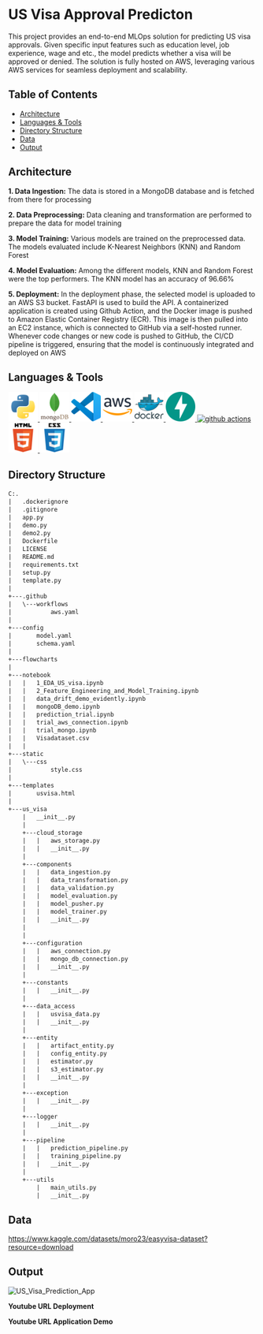 # US Visa Approval Predicton
This project provides an end-to-end MLOps solution for predicting US visa approvals. Given specific input features such as education level, job experience, wage and etc., the model predicts whether a visa will be approved or denied. The solution is fully hosted on AWS, leveraging various AWS services for seamless deployment and scalability.

## Table of Contents
- [Architecture](#-architecture)
- [Languages & Tools](#-languages--tools)
- [Directory Structure](#-directory-structure)
- [Data](#-data)
- [Output](#-output)
  
## Architecture
**1. Data Ingestion:**  The data is stored in a MongoDB database and is fetched from there for processing

**2. Data Preprocessing:** Data cleaning and transformation are performed to prepare the data for model training

**3. Model Training:** Various models are trained on the preprocessed data. The models evaluated include K-Nearest Neighbors (KNN) and Random Forest

**4. Model Evaluation:** Among the different models, KNN and Random Forest were the top performers. The KNN model has an accuracy of 96.66%

**5. Deployment:** In the deployment phase, the selected model is uploaded to an AWS S3 bucket. FastAPI is used to build the API. A containerized application is created using Github Action, and the Docker image is pushed to Amazon Elastic Container Registry (ECR). This image is then pulled into an EC2 instance, which is connected to GitHub via a self-hosted runner. Whenever code changes or new code is pushed to GitHub, the CI/CD pipeline is triggered, ensuring that the model is continuously integrated and deployed on AWS

## Languages & Tools
<div align="">
  <a href="https://www.python.org" target="_blank" rel="noreferrer">
    <img src="https://raw.githubusercontent.com/devicons/devicon/master/icons/python/python-original.svg" alt="python" width="60" height="60"/>
  </a>
  <a href="https://www.mongodb.com" target="_blank" rel="noreferrer">
    <img src="https://raw.githubusercontent.com/devicons/devicon/master/icons/mongodb/mongodb-original-wordmark.svg" alt="mongodb" width="60" height="60"/>
  </a>
  <a href="https://code.visualstudio.com" target="_blank" rel="noreferrer">
    <img src="https://raw.githubusercontent.com/devicons/devicon/master/icons/vscode/vscode-original.svg" alt="vscode" width="60" height="60"/>
  </a>
  <a href="https://aws.amazon.com/s3/" target="_blank" rel="noreferrer">
    <img src="https://raw.githubusercontent.com/devicons/devicon/master/icons/amazonwebservices/amazonwebservices-original-wordmark.svg" alt="aws s3" width="60" height="60"/>
  </a>
  <a href="https://www.docker.com/" target="_blank" rel="noreferrer">
    <img src="https://raw.githubusercontent.com/devicons/devicon/master/icons/docker/docker-original-wordmark.svg" alt="docker" width="60" height="60"/>
  </a>
  <a href="https://fastapi.tiangolo.com" target="_blank" rel="noreferrer">
    <img src="https://raw.githubusercontent.com/devicons/devicon/master/icons/fastapi/fastapi-original.svg" alt="fastapi" width="60" height="60"/>
  </a>
  <a href="https://github.com/features/actions" target="_blank" rel="noreferrer">
    <img src="https://avatars.githubusercontent.com/u/44036562?s=200&v=4" alt="github actions" width="60" height="60"/>
  </a>
  <a href="https://developer.mozilla.org/en-US/docs/Web/HTML" target="_blank" rel="noreferrer">
    <img src="https://raw.githubusercontent.com/devicons/devicon/master/icons/html5/html5-original-wordmark.svg" alt="html" width="60" height="60"/>
  </a>
  <a href="https://developer.mozilla.org/en-US/docs/Web/CSS" target="_blank" rel="noreferrer">
    <img src="https://raw.githubusercontent.com/devicons/devicon/master/icons/css3/css3-original-wordmark.svg" alt="css" width="60" height="60"/>
  </a>
</div>

## Directory Structure

```
C:.
|   .dockerignore
|   .gitignore
|   app.py
|   demo.py
|   demo2.py
|   Dockerfile
|   LICENSE
|   README.md
|   requirements.txt
|   setup.py
|   template.py
|
+---.github
|   \---workflows
|           aws.yaml
|
+---config
|       model.yaml
|       schema.yaml
|
+---flowcharts
|
+---notebook
|   |   1_EDA_US_visa.ipynb
|   |   2_Feature_Engineering_and_Model_Training.ipynb
|   |   data_drift_demo_evidently.ipynb
|   |   mongoDB_demo.ipynb
|   |   prediction_trial.ipynb
|   |   trial_aws_connection.ipynb
|   |   trial_mongo.ipynb
|   |   Visadataset.csv
|   |
+---static
|   \---css
|           style.css
|
+---templates
|       usvisa.html
|
+---us_visa
    |   __init__.py
    |
    +---cloud_storage
    |   |   aws_storage.py
    |   |   __init__.py
    |
    +---components
    |   |   data_ingestion.py
    |   |   data_transformation.py
    |   |   data_validation.py
    |   |   model_evaluation.py
    |   |   model_pusher.py
    |   |   model_trainer.py
    |   |   __init__.py
    |   
    |
    +---configuration
    |   |   aws_connection.py
    |   |   mongo_db_connection.py
    |   |   __init__.py
    |
    +---constants
    |   |   __init__.py
    |
    +---data_access
    |   |   usvisa_data.py
    |   |   __init__.py
    |
    +---entity
    |   |   artifact_entity.py
    |   |   config_entity.py
    |   |   estimator.py
    |   |   s3_estimator.py
    |   |   __init__.py
    |
    +---exception
    |   |   __init__.py
    |
    +---logger
    |   |   __init__.py
    |
    +---pipeline
    |   |   prediction_pipeline.py
    |   |   training_pipeline.py
    |   |   __init__.py
    |
    +---utils
        |   main_utils.py
        |   __init__.py
```
## Data
https://www.kaggle.com/datasets/moro23/easyvisa-dataset?resource=download
## Output
![US_Visa_Prediction_App](https://github.com/mansoorali1/US_Visa_Approval_Predicton/assets/73877240/9ce44d98-6038-476c-a57b-15b2354f0b2f)

**Youtube URL Deployment**

**Youtube URL Application Demo**
